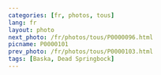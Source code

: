```yaml
---
categories: [fr, photos, tous]
lang: fr
layout: photo
next_photo: /fr/photos/tous/P0000096.html
picname: P0000101
prev_photo: /fr/photos/tous/P0000103.html
tags: [Baska, Dead Springbock]
---
```

